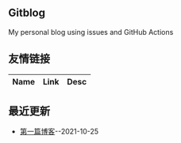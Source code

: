## Gitblog
My personal blog using issues and GitHub Actions
## 友情链接
| Name | Link | Desc | 
 | ---- | ---- | ---- |
## 最近更新
- [第一篇博客](https://github.com/yee-lab/yeeblog/issues/1)--2021-10-25
